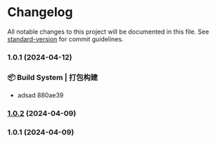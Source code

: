 # Changelog

All notable changes to this project will be documented in this file. See [standard-version](https://github.com/conventional-changelog/standard-version) for commit guidelines.

### 1.0.1 (2024-04-12)


### 📦‍ Build System | 打包构建

* adsad 880ae39

### [1.0.2](///compare/v1.0.1...v1.0.2) (2024-04-09)

### 1.0.1 (2024-04-09)
